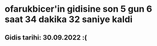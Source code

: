 # ofarukbicer'in gidisine son 5 gun 6 saat 34 dakika 32 saniye kaldi

## Gidis tarihi: 30.09.2022 :(